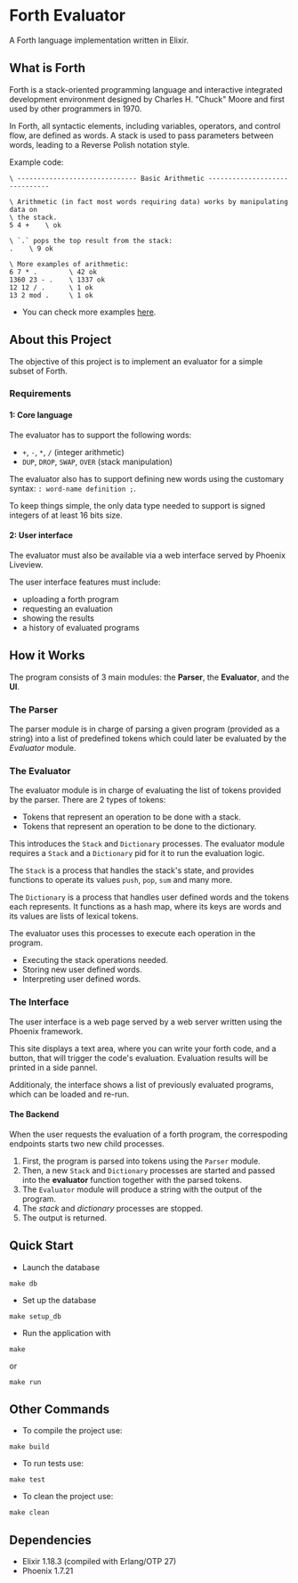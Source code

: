 # Forth Evaluator
A Forth language implementation written in Elixir.

## What is Forth
Forth is a stack-oriented programming language and interactive integrated development environment
designed by Charles H. "Chuck" Moore and first used by other programmers in 1970.

In Forth, all syntactic elements, including variables, operators, and control flow, are defined as words.
A stack is used to pass parameters between words, leading to a Reverse Polish notation style.

Example code:
```forth
\ ------------------------------ Basic Arithmetic ------------------------------

\ Arithmetic (in fact most words requiring data) works by manipulating data on
\ the stack.
5 4 +    \ ok

\ `.` pops the top result from the stack:
.    \ 9 ok

\ More examples of arithmetic:
6 7 * .        \ 42 ok
1360 23 - .    \ 1337 ok
12 12 / .      \ 1 ok
13 2 mod .     \ 1 ok
```
- You can check more examples [here](https://learnxinyminutes.com/forth/).

## About this Project
The objective of this project is to implement an evaluator for a simple subset of Forth.

### Requirements
#### 1: Core language
The evaluator has to support the following words:
- `+`, `-`, `*`, `/` (integer arithmetic)
- `DUP`, `DROP`, `SWAP`, `OVER` (stack manipulation)

The evaluator also has to support defining new words using the customary syntax: `: word-name definition ;`.

To keep things simple, the only data type needed to support is signed integers of at least 16 bits size.

#### 2: User interface

The evaluator must also be available via a web interface served by Phoenix Liveview.

The user interface features must include:
- uploading a forth program
- requesting an evaluation
- showing the results
- a history of evaluated programs

## How it Works

The program consists of 3 main modules: the **Parser**, the **Evaluator**, and the **UI**.

### The Parser

The parser module is in charge of parsing a given program (provided as a string) into a list of
predefined tokens which could later be evaluated by the *Evaluator* module.

### The Evaluator

The evaluator module is in charge of evaluating the list of tokens provided by the parser. There are 2
types of tokens:
- Tokens that represent an operation to be done with a stack.
- Tokens that represent an operation to be done to the dictionary.

This introduces the `Stack` and `Dictionary` processes. The evaluator module requires a `Stack` and a
`Dictionary` pid for it to run the evaluation logic.

The `Stack` is a process that handles the stack's state, and provides functions to operate its values
`push`, `pop`, `sum` and many more.

The `Dictionary` is a process that handles user defined words and the tokens each represents.
It functions as a hash map, where its keys are words and its values are lists of lexical tokens.

The evaluator uses this processes to execute each operation in the program.
- Executing the stack operations needed.
- Storing new user defined words.
- Interpreting user defined words.

### The Interface
The user interface is a web page served by a web server written using the Phoenix framework.

This site displays a text area, where you can write your forth code, and a button, that will trigger
the code's evaluation. Evaluation results will be printed in a side pannel.

Additionaly, the interface shows a list of previously evaluated programs, which can be loaded and
re-run.

#### The Backend
When the user requests the evaluation of a forth program, the correspoding endpoints starts two new child
processes.
1. First, the program is parsed into tokens using the `Parser` module.
2. Then, a new `Stack` and `Dictionary` processes are started and passed into the **evaluator** function
together with the parsed tokens.
3. The `Evaluator` module will produce a string with the output of the program.
4. The *stack* and *dictionary* processes are stopped.
5. The output is returned.

## Quick Start

- Launch the database
```
make db
```
- Set up the database
```
make setup_db
```
- Run the application with
```
make
```
or
```
make run
```

## Other Commands
- To compile the project use:
```
make build
```
- To run tests use:
```
make test
```
- To clean the project use:
```
make clean
```

## Dependencies
- Elixir 1.18.3 (compiled with Erlang/OTP 27)
- Phoenix 1.7.21
